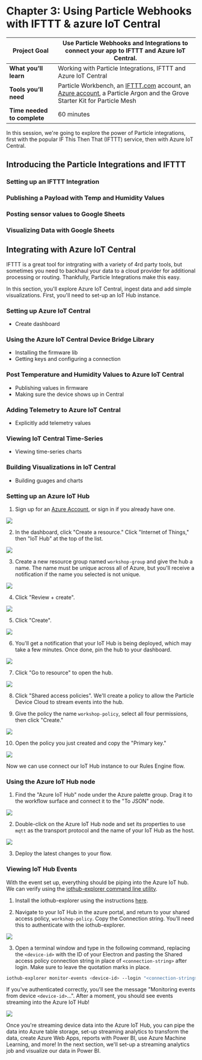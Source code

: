 # Chapter 3: Using Particle Webhooks with IFTTT & azure IoT Central

| **Project Goal**            | Use Particle Webhooks and Integrations to connect your app to IFTTT and Azure IoT Central.                                                                                        |
| --------------------------- | ------------------------------------------------------------------------------------------------------------------------------------------------------------------------- |
| **What you’ll learn**       | Working with Particle Integrations, IFTTT and Azure IoT Central |
| **Tools you’ll need**       | Particle Workbench, an [IFTTT.com](https://ifttt.com) account, an [Azure account](https://portal.azure.com), a Particle Argon and the Grove Starter Kit for Particle Mesh                                                                                                           |
| **Time needed to complete** | 60 minutes                                                                                                                                                                |

In this session, we're going to explore the power of Particle integrations, first with the popular IF This Then That (IFTTT) service, then with Azure IoT Central.

## Introducing the Particle Integrations and IFTTT

### Setting up an IFTTT Integration

### Publishing a Payload with Temp and Humidity Values

### Posting sensor values to Google Sheets

### Visualizing Data with Google Sheets

## Integrating with Azure IoT Central

IFTTT is a great tool for intrgrating with a variety of 4rd party tools, but sometimes you need to backhaul your data to a cloud provider for additional processing or routing. Thankfully, Particle Integrations make this easy. 

In this section, you'll explore Azure IoT Central, ingest data and add simple visualizations. First, you'll need to set-up an IoT Hub instance.

### Setting up Azure IoT Central

- Create dashboard

### Using the Azure IoT Central Device Bridge Library

- Installing the firmware lib
- Getting keys and configuring a connection

### Post Temperature and Humidity Values to Azure IoT Central

- Publishing values in firmware
- Making sure the device shows up in Central

### Adding Telemetry to Azure IoT Central

- Explicitly add telemetry values

### Viewing IoT Central Time-Series 

- Viewing time-series charts

### Building Visualizations in IoT Central

- Building guages and charts

### Setting up an Azure IoT Hub

1.  Sign up for an [Azure Account](https://azure.microsoft.com/en-us/get-started/), or sign in if you already have one.

![](./images/04/azureacct.png)

2.  In the dashboard, click "Create a resource." Click "Internet of Things," then "IoT Hub" at the top of the list.

![](./images/04/resourcelist.png)

3.  Create a new resource group named `workshop-group` and give the hub a name. The name must be unique across all of Azure, but you'll receive a notification if the name you selected is not unique.

![](./images/04/iothubdetails.png)

4.  Click "Review + create".

![](./images/04/reviewcreate.png)

5.  Click "Create".

![](./images/04/hubcreate.png)

6.  You'll get a notification that your IoT Hub is being deployed, which may take a few minutes. Once done, pin the hub to your dashboard.

![](./images/04/deploymentinprogress.png)

7.  Click "Go to resource" to open the hub.

![](./images/04/deploymentsucceeded.png)

8.  Click "Shared access policies". We'll create a policy to allow the Particle Device Cloud to stream events into the hub.

9.  Give the policy the name `workshop-policy`, select all four permissions, then click "Create."

![](./images/04/shared-access-policy.png)

10. Open the policy you just created and copy the "Primary key."

![](./images/04/policykey.png)

Now we can use connect our IoT Hub instance to our Rules Engine flow.

### Using the Azure IoT Hub node

1. Find the "Azure IoT Hub" node under the Azure palette group. Drag it to the workflow surface and connect it to the "To JSON" node.

![](./images/03/azureiot.png)

2. Double-click on the Azure IoT Hub node and set its properties to use `mqtt` as the transport protocol and the name of your IoT Hub as the host.

![](./images/03/hubprops.png)


3. Deploy the latest changes to your flow.

### Viewing IoT Hub Events

With the event set up, everything should be piping into the Azure IoT hub. We can verify using the [iothub-explorer command line utility](https://docs.microsoft.com/en-us/azure/iot-hub/iot-hub-explorer-cloud-device-messaging?WT.mc_id=7061727469636c65).

1.  Install the iothub-explorer using the instructions [here](https://github.com/azure/iothub-explorer).

2.  Navigate to your IoT Hub in the azure portal, and return to your shared access policy, `workshop-policy`. Copy the Connection string. You'll need this to authenticate with the iothub-explorer.

![](./images/04/copy-conn-string.png)

3.  Open a terminal window and type in the following command, replacing the `<device-id>` with the ID of your Electron and pasting the Shared access policy connection string in place of `<connection-string>` after login. Make sure to leave the quotation marks in place.

```bash
iothub-explorer monitor-events <device-id> --login "<connection-string>"
```

If you've authenticated correctly, you'll see the message "Monitoring events from device `<device-id>`...". After a moment, you should see events streaming into the Azure IoT Hub!

![](./images/04/iothubexplorer.gif)

Once you're streaming device data into the Azure IoT Hub, you can pipe the data into Azure table storage, set-up streaming analytics to transform the data, create Azure Web Apps, reports with Power BI, use Azure Machine Learning, and more! In the next section, we'll set-up a streaming analytics job and visualize our data in Power BI.

